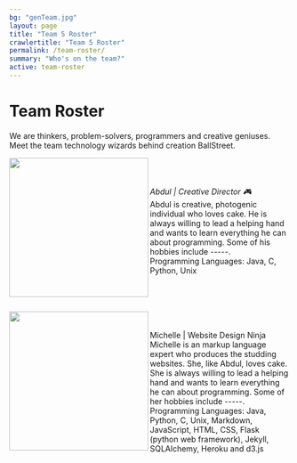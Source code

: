 ```yaml
---
bg: "genTeam.jpg"
layout: page
title: "Team 5 Roster"
crawlertitle: "Team 5 Roster"
permalink: /team-roster/
summary: "Who's on the team?"
active: team-roster
---
```

# Team Roster
We are thinkers, problem-solvers, programmers and creative geniuses. <br>Meet the team technology wizards behind creation BallStreet.

 <img src= "/CS2212-Team5/assets/images/profile.png" width = "250px"  align = "left"/><br><br>
 <br><i>Abdul | Creative Director :video_game:</i><br>
 Abdul is creative, photogenic individual who loves cake. He is always willing to lead a helping hand and wants to learn everything he can about programming. Some of his hobbies include -----.<br>
 Programming Languages: Java, C, Python, Unix<br>
 
 
 <br><br><br>
<img src= "/CS2212-Team5/assets/images/profileMichelle.png" width = "250px"  align = "left"/><br><br>
Michelle | Website Design Ninja
Michelle is an markup language expert who produces the studding websites. She, like Abdul, loves cake. She is always willing to lead a helping hand and wants to learn everything he can about programming. Some of her hobbies include -----.<br>
Programming Languages: Java, Python, C, Unix, Markdown, JavaScript, HTML, CSS, Flask (python web framework), Jekyll, SQLAlchemy, Heroku and d3.js


